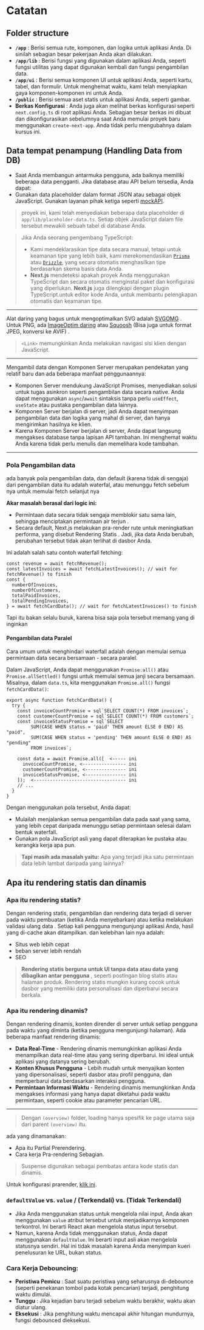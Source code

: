 # Catatan

## Folder structure

- **`/app`** : Berisi semua rute, komponen, dan logika untuk aplikasi Anda. Di sinilah sebagian besar pekerjaan Anda akan dilakukan.
- **`/app/lib`** : Berisi fungsi yang digunakan dalam aplikasi Anda, seperti fungsi utilitas yang dapat digunakan kembali dan fungsi pengambilan data.
- **`/app/ui`** : Berisi semua komponen UI untuk aplikasi Anda, seperti kartu, tabel, dan formulir. Untuk menghemat waktu, kami telah menyiapkan gaya komponen-komponen ini untuk Anda.
- **`/public`** : Berisi semua aset statis untuk aplikasi Anda, seperti gambar.
- **Berkas Konfigurasi** : Anda juga akan melihat berkas konfigurasi seperti `next.config.ts` di root aplikasi Anda. Sebagian besar berkas ini dibuat dan dikonfigurasikan sebelumnya saat Anda memulai proyek baru menggunakan `create-next-app`. Anda tidak perlu mengubahnya dalam kursus ini.

## Data tempat penampung (Handling Data from DB)

- Saat Anda membangun antarmuka pengguna, ada baiknya memiliki beberapa data pengganti. Jika database atau API belum tersedia, Anda dapat:
- Gunakan data placeholder dalam format JSON atau sebagai objek JavaScript.
  Gunakan layanan pihak ketiga seperti [mockAPI](https://mockapi.io/).

> proyek ini, kami telah menyediakan beberapa data placeholder di `app/lib/placeholder-data.ts`. Setiap objek JavaScript dalam file tersebut mewakili sebuah tabel di database Anda.

> Jika Anda seorang pengembang TypeScript:
>
> - Kami mendeklarasikan tipe data secara manual, tetapi untuk keamanan tipe yang lebih baik, kami merekomendasikan [`Prisma`](https://www.prisma.io/) atau [`Drizzle`](https://orm.drizzle.team/), yang secara otomatis menghasilkan tipe berdasarkan skema basis data Anda.
> - **Next.js** mendeteksi apakah proyek Anda menggunakan TypeScript dan secara otomatis menginstal paket dan konfigurasi yang diperlukan. **Next.js** juga dilengkapi dengan plugin TypeScript.untuk editor kode Anda, untuk membantu pelengkapan otomatis dan keamanan tipe.

---

Alat daring yang bagus untuk mengoptimalkan SVG adalah [SVGOMG](https://jakearchibald.github.io/svgomg/) . Untuk PNG, ada [ImageOptim daring](https://imageoptim.com/online) atau [Squoosh](https://squoosh.app/) (Bisa juga untuk format JPEG, konversi ke AVIF) .

> `<Link>` memungkinkan Anda melakukan navigasi sisi klien dengan JavaScript.

---

Mengambil data dengan Komponen Server merupakan pendekatan yang relatif baru dan ada beberapa manfaat penggunaannya:

- Komponen Server mendukung JavaScript Promises, menyediakan solusi untuk tugas asinkron seperti pengambilan data secara native. Anda dapat menggunakan `async`/`await` sintaksis tanpa perlu `useEffect`, `useState` atau pustaka pengambilan data lainnya.
- Komponen Server berjalan di server, jadi Anda dapat menyimpan pengambilan data dan logika yang mahal di server, dan hanya mengirimkan hasilnya ke klien.
- Karena Komponen Server berjalan di server, Anda dapat langsung mengakses database tanpa lapisan API tambahan. Ini menghemat waktu Anda karena tidak perlu menulis dan memelihara kode tambahan.

---

### Pola Pengambilan data

ada banyak pola pengambilan data, dan default (karena tidak di sengaja) dari pengambilan data itu adalah waterfal, atau menunggu fetch sebelum nya untuk memulai fetch selanjut nya

**Akar masalah berasal dari logic ini:**

- Permintaan data secara tidak sengaja memblokir satu sama lain, sehingga menciptakan permintaan air terjun .
- Secara default, Next.js melakukan pra-render rute untuk meningkatkan performa, yang disebut Rendering Statis . Jadi, jika data Anda berubah, perubahan tersebut tidak akan terlihat di dasbor Anda.

Ini adalah salah satu contoh waterfall fetching:

```tsx
const revenue = await fetchRevenue();
const latestInvoices = await fetchLatestInvoices(); // wait for fetchRevenue() to finish
const {
  numberOfInvoices,
  numberOfCustomers,
  totalPaidInvoices,
  totalPendingInvoices,
} = await fetchCardData(); // wait for fetchLatestInvoices() to finish
```

Tapi itu bakan selalu buruk, karena bisa saja pola tersebut memang yang di inginkan

#### Pengambilan data Paralel

Cara umum untuk menghindari waterfall adalah dengan memulai semua permintaan data secara bersamaan - secara paralel.

Dalam JavaScript, Anda dapat menggunakan `Promise.all()` atau `Promise.allSettled()` fungsi untuk memulai semua janji secara bersamaan. Misalnya, dalam `data.ts`, kita menggunakan `Promise.all()` fungsi `fetchCardData()`:

```tsx
export async function fetchCardData() {
  try {
    const invoiceCountPromise = sql`SELECT COUNT(*) FROM invoices`;
    const customerCountPromise = sql`SELECT COUNT(*) FROM customers`;
    const invoiceStatusPromise = sql`SELECT
         SUM(CASE WHEN status = 'paid' THEN amount ELSE 0 END) AS "paid",
         SUM(CASE WHEN status = 'pending' THEN amount ELSE 0 END) AS "pending"
         FROM invoices`;

    const data = await Promise.all([  <----- ini
      invoiceCountPromise, <---------------- ini
      customerCountPromise, <--------------- ini
      invoiceStatusPromise, <--------------- ini
    ]);  <---------------------------------- ini
    // ...
  }
}
```

Dengan menggunakan pola tersebut, Anda dapat:

- Mulailah menjalankan semua pengambilan data pada saat yang sama, yang lebih cepat daripada menunggu setiap permintaan selesai dalam bentuk waterfall.
- Gunakan pola JavaScript asli yang dapat diterapkan ke pustaka atau kerangka kerja apa pun.

> **Tapi masih ada masalah yaitu:** Apa yang terjadi jika satu permintaan data lebih lambat daripada yang lainnya?

## Apa itu rendering statis dan dinamis

### Apa itu rendering statis?

Dengan rendering statis, pengambilan dan rendering data terjadi di server pada waktu pembuatan (ketika Anda menyebarkan) atau ketika melakukan validasi ulang data .
Setiap kali pengguna mengunjungi aplikasi Anda, hasil yang di-cache akan ditampilkan. dan kelebihan lain nya adalah:

- Situs web lebih cepat
- beban server lebih rendah
- SEO

> **Rendering statis berguna untuk UI tanpa data atau data yang dibagikan antar pengguna** , seperti postingan blog statis atau halaman produk. Rendering statis mungkin kurang cocok untuk dasbor yang memiliki data personalisasi dan diperbarui secara berkala.

### Apa itu rendering dinamis?

Dengan rendering dinamis, konten dirender di server untuk setiap pengguna pada waktu yang diminta (ketika pengguna mengunjungi halaman). Ada beberapa manfaat rendering dinamis:

- **Data Real-Time** - Rendering dinamis memungkinkan aplikasi Anda menampilkan data real-time atau yang sering diperbarui. Ini ideal untuk aplikasi yang datanya sering berubah.
- **Konten Khusus Pengguna** - Lebih mudah untuk menyajikan konten yang dipersonalisasi, seperti dasbor atau profil pengguna, dan memperbarui data berdasarkan interaksi pengguna.
- **Permintaan Informasi Waktu** - Rendering dinamis memungkinkan Anda mengakses informasi yang hanya dapat diketahui pada waktu permintaan, seperti cookie atau parameter pencarian URL.

---

> Dengan `(overview)` folder, loading hanya spesifik ke page utama saja dari parent `(overview)` itu.

ada yang dinamanakan:

- Apa itu Partial Prerendering.
- Cara kerja Pra-rendering Sebagian.

> Suspense digunakan sebagai pembatas antara kode statis dan dinamis.

Untuk konfigurasi prarender, [klik ini](https://nextjs.org/learn/dashboard-app/partial-prerendering#implementing-partial-prerendering).

### `defaultValue` vs. `value` / (Terkendali) vs. (Tidak Terkendali)

- Jika Anda menggunakan status untuk mengelola nilai input, Anda akan menggunakan `value` atribut tersebut untuk menjadikannya komponen terkontrol. Ini berarti React akan mengelola status input tersebut.
- Namun, karena Anda tidak menggunakan status, Anda dapat menggunakan `defaultValue`. Ini berarti input asli akan mengelola statusnya sendiri. Hal ini tidak masalah karena Anda menyimpan kueri penelusuran ke URL, bukan status.

### Cara Kerja Debouncing:

- **Peristiwa Pemicu** : Saat suatu peristiwa yang seharusnya di-debounce (seperti penekanan tombol pada kotak pencarian) terjadi, penghitung waktu dimulai.
- **Tunggu** : Jika kejadian baru terjadi sebelum waktu berakhir, waktu akan diatur ulang.
- **Eksekusi** : Jika penghitung waktu mencapai akhir hitungan mundurnya, fungsi debounced dieksekusi.
